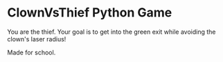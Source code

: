 # ClownVsThief Python Game
You are the thief. Your goal is to get into the green exit while avoiding the clown's laser radius!

Made for school.
